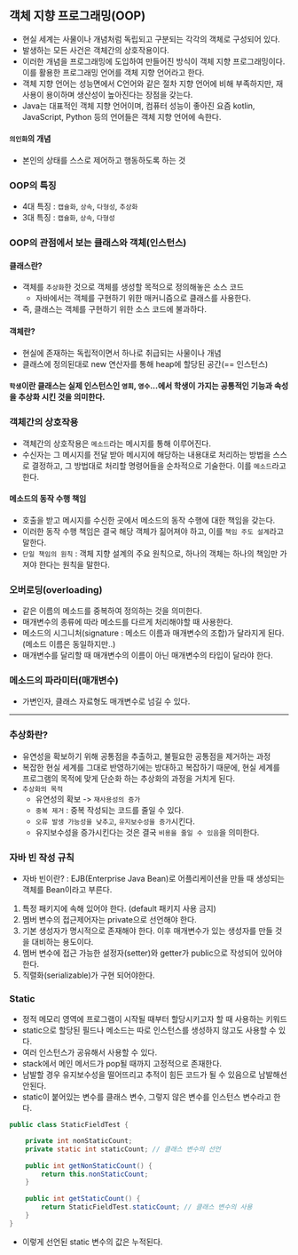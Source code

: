 ## 객체 지향 프로그래밍(OOP)
- 현실 세계는 사물이나 개념처럼 독립되고 구분되는 각각의 객체로 구성되어 있다.
- 발생하는 모든 사건은 객체간의 상호작용이다.
- 이러한 개념을 프로그래밍에 도입하여 만들어진 방식이 객체 지향 프로그래밍이다. 이를 활용한 프로그래밍 언어를 객체 지향 언어라고 한다.
- 객체 지향 언어는 성능면에서 C언어와 같은 절차 지향 언어에 비해 부족하지만, 재사용이 용이하며 생산성이 높아진다는 장점을 갖는다.
- Java는 대표적인 객체 지향 언어이며, 컴퓨터 성능이 좋아진 요즘 kotlin, JavaScript, Python 등의 언어들은 객체 지향 언어에 속한다.

#### `의인화`의 개념
- 본인의 상태를 스스로 제어하고 행동하도록 하는 것

### OOP의 특징
- 4대 특징 : `캡슐화`, `상속`, `다형성`, `추상화`
- 3대 특징 : `캡슐화`, `상속`, `다형성`

### OOP의 관점에서 보는 클래스와 객체(인스턴스)
#### 클래스란?
- 객체를 `추상화`한 것으로 객체를 생성할 목적으로 정의해놓은 소스 코드
  - 자바에서는 객체를 구현하기 위한 매커니즘으로 클래스를 사용한다.
- 즉, 클래스는 객체를 구현하기 위한 소스 코드에 불과하다.
#### 객체란?
- 현실에 존재하는 독립적이면서 하나로 취급되는 사물이나 개념
- 클래스에 정의된대로 new 연산자를 통해 heap에 할당된 공간(== 인스턴스)

#### `학생`이란 클래스는 실제 인스턴스인 `영희`, `영수`...에서 학생이 가지는 공통적인 기능과 속성을 추상화 시킨 것을 의미한다. 

### 객체간의 상호작용
- 객체간의 상호작용은 `메소드`라는 메시지를 통해 이루어진다.
- 수신자는 그 메시지를 전달 받아 메시지에 해당하는 내용대로 처리하는 방법을 스스로 결정하고, 그 방법대로 처리할 명령어들을 순차적으로 기술한다. 이를 `메소드`라고 한다.

#### 메소드의 동작 수행 책임
- 호출을 받고 메시지를 수신한 곳에서 메소드의 동작 수행에 대한 책임을 갖는다.
- 이러한 동작 수행 책임은 결국 해당 객체가 짊어져야 하고, 이를 `책임 주도 설계`라고 말한다.
- `단일 책임의 원칙` : 객체 지향 설계의 주요 원칙으로, 하나의 객체는 하나의 책임만 가져야 한다는 원칙을 말한다.

### 오버로딩(overloading)
- 같은 이름의 메소드를 중복하여 정의하는 것을 의미한다.
- 매개변수의 종류에 따라 메소드를 다르게 처리해야할 때 사용한다.
- 메소드의 시그니처(signature : 메소드 이름과 매개변수의 조합)가 달라지게 된다.(메소드 이름은 동일하지만..)
- 매개변수를 달리할 때 매개변수의 이름이 아닌 매개변수의 타입이 달라야 한다.

### 메소드의 파라미터(매개변수)
- 가변인자, 클래스 자료형도 매개변수로 넘길 수 있다.


---

### 추상화란?
- 유연성을 확보하기 위해 공통점을 추출하고, 불필요한 공통점을 제거하는 과정
- 복잡한 현실 세계를 그대로 반영하기에는 방대하고 복잡하기 때문에, 현실 세계를 프로그램의 목적에 맞게 단순화 하는 추상화의 과정을 거치게 된다.
- `추상화의 목적` 
  - 유연성의 확보 -> `재사용성의 증가`
  - `중복 제거` : 중복 작성되는 코드를 줄일 수 있다.
  - `오류 발생 가능성을 낮추고`, `유지보수성을 증가`시킨다.
  - 유지보수성을 증가시킨다는 것은 결국 `비용을 줄일 수 있음`을 의미한다.

### 자바 빈 작성 규칙
- 자바 빈이란? : EJB(Enterprise Java Bean)로 어플리케이션을 만들 때 생성되는 객체를 Bean이라고 부른다.
1. 특정 패키지에 속해 있어야 한다. (default 패키지 사용 금지)
2. 멤버 변수의 접근제어자는 private으로 선언해야 한다.
3. 기본 생성자가 명시적으로 존재해야 한다. 이후 매개변수가 있는 생성자를 만들 것을 대비하는 용도이다.
4. 멤버 변수에 접근 가능한 설정자(setter)와 getter가 public으로 작성되어 있어야 한다.
5. 직렬화(serializable)가 구현 되어야한다. 

### Static 
- 정적 메모리 영역에 프로그램이 시작될 때부터 할당시키고자 할 때 사용하는 키워드
- static으로 할당된 필드나 메소드는 따로 인스턴스를 생성하지 않고도 사용할 수 있다.
- 여러 인스턴스가 공유해서 사용할 수 있다.
- stack에서 메인 메서드가 pop될 때까지 고정적으로 존재한다.
- 남발할 경우 유지보수성을 떨어뜨리고 추적이 힘든 코드가 될 수 있음으로 남발해선 안된다.
- static이 붙어있는 변수를 클래스 변수, 그렇지 않은 변수를 인스턴스 변수라고 한다.

```java
public class StaticFieldTest {

	private int nonStaticCount;
	private static int staticCount; // 클래스 변수의 선언
	
	public int getNonStaticCount() {
		return this.nonStaticCount;
	}
	
	public int getStaticCount() {
		return StaticFieldTest.staticCount; // 클래스 변수의 사용
	}
}
```
- 이렇게 선언된 static 변수의 값은 누적된다.
